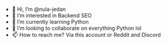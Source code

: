 - 👋 Hi, I’m @nula-jedan
- 👀 I’m interested in Backend SEO
- 🌱 I’m currently learning Python
- 💞️ I’m looking to collaborate on everything Python lol
- 📫 How to reach me? Via this account or Reddit and Discord

<!---
nula-jedan/nula-jedan is a ✨ special ✨ repository because its `README.md` (this file) appears on your GitHub profile.
You can click the Preview link to take a look at your changes.
--->
